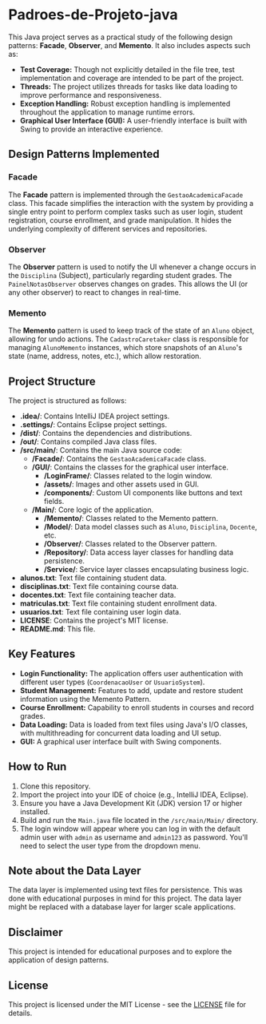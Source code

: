 # Padroes-de-Projeto-java

This Java project serves as a practical study of the following design patterns: **Facade**, **Observer**, and **Memento**. It also includes aspects such as:

-   **Test Coverage:** Though not explicitly detailed in the file tree, test implementation and coverage are intended to be part of the project.
-   **Threads:** The project utilizes threads for tasks like data loading to improve performance and responsiveness.
-   **Exception Handling:** Robust exception handling is implemented throughout the application to manage runtime errors.
-   **Graphical User Interface (GUI):** A user-friendly interface is built with Swing to provide an interactive experience.

## Design Patterns Implemented

### Facade
The **Facade** pattern is implemented through the `GestaoAcademicaFacade` class. This facade simplifies the interaction with the system by providing a single entry point to perform complex tasks such as user login, student registration, course enrollment, and grade manipulation. It hides the underlying complexity of different services and repositories.

### Observer
The **Observer** pattern is used to notify the UI whenever a change occurs in the `Disciplina` (Subject), particularly regarding student grades. The `PainelNotasObserver` observes changes on grades. This allows the UI (or any other observer) to react to changes in real-time.

### Memento
The **Memento** pattern is used to keep track of the state of an `Aluno` object, allowing for undo actions. The `CadastroCaretaker` class is responsible for managing `AlunoMemento` instances, which store snapshots of an `Aluno`'s state (name, address, notes, etc.), which allow restoration.

## Project Structure

The project is structured as follows:

-   **.idea/**: Contains IntelliJ IDEA project settings.
-   **.settings/**: Contains Eclipse project settings.
-   **/dist/**: Contains the dependencies and distributions.
-   **/out/**: Contains compiled Java class files.
-   **/src/main/**: Contains the main Java source code:
    -   **/Facade/**: Contains the `GestaoAcademicaFacade` class.
    -   **/GUI/**: Contains the classes for the graphical user interface.
        -   **/LoginFrame/**: Classes related to the login window.
        -   **/assets/**: Images and other assets used in GUI.
        -   **/components/**: Custom UI components like buttons and text fields.
    -   **/Main/**: Core logic of the application.
        -   **/Memento/**: Classes related to the Memento pattern.
        -   **/Model/**: Data model classes such as `Aluno`, `Disciplina`, `Docente`, etc.
        -   **/Observer/**: Classes related to the Observer pattern.
        -   **/Repository/**: Data access layer classes for handling data persistence.
        -   **/Service/**: Service layer classes encapsulating business logic.
-   **alunos.txt**: Text file containing student data.
-   **disciplinas.txt**: Text file containing course data.
-   **docentes.txt**: Text file containing teacher data.
-   **matriculas.txt**: Text file containing student enrollment data.
-   **usuarios.txt**: Text file containing user login data.
-   **LICENSE**: Contains the project's MIT license.
-   **README.md**: This file.

## Key Features

-   **Login Functionality:** The application offers user authentication with different user types (`CoordenacaoUser` or `UsuarioSystem`).
-   **Student Management:** Features to add, update and restore student information using the Memento Pattern.
-   **Course Enrollment:** Capability to enroll students in courses and record grades.
-   **Data Loading:** Data is loaded from text files using Java's I/O classes, with multithreading for concurrent data loading and UI setup.
-   **GUI:** A graphical user interface built with Swing components.

## How to Run

1.  Clone this repository.
2.  Import the project into your IDE of choice (e.g., IntelliJ IDEA, Eclipse).
3.  Ensure you have a Java Development Kit (JDK) version 17 or higher installed.
4.  Build and run the `Main.java` file located in the `/src/main/Main/` directory.
5.  The login window will appear where you can log in with the default admin user with `admin` as username and `admin123` as password. You'll need to select the user type from the dropdown menu.

## Note about the Data Layer
The data layer is implemented using text files for persistence. This was done with educational purposes in mind for this project. The data layer might be replaced with a database layer for larger scale applications.

## Disclaimer

This project is intended for educational purposes and to explore the application of design patterns.

## License

This project is licensed under the MIT License - see the [LICENSE](LICENSE) file for details.

